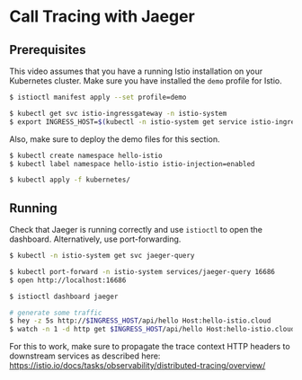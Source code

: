 # Call Tracing with Jaeger

## Prerequisites

This video assumes that you have a running Istio installation on your Kubernetes cluster. Make sure you have installed the `demo` profile for Istio.

```bash
$ istioctl manifest apply --set profile=demo

$ kubectl get svc istio-ingressgateway -n istio-system
$ export INGRESS_HOST=$(kubectl -n istio-system get service istio-ingressgateway -o jsonpath='{.status.loadBalancer.ingress[0].ip}')
```

Also, make sure to deploy the demo files for this section.

```bash
$ kubectl create namespace hello-istio
$ kubectl label namespace hello-istio istio-injection=enabled

$ kubectl apply -f kubernetes/
```

## Running

Check that Jaeger is running correctly and use `istioctl` to open the dashboard. Alternatively, use port-forwarding.

```bash
$ kubectl -n istio-system get svc jaeger-query

$ kubectl port-forward -n istio-system services/jaeger-query 16686
$ open http://localhost:16686

$ istioctl dashboard jaeger

# generate some traffic
$ hey -z 5s http://$INGRESS_HOST/api/hello Host:hello-istio.cloud
$ watch -n 1 -d http get $INGRESS_HOST/api/hello Host:hello-istio.cloud
```

For this to work, make sure to propagate the trace context HTTP headers to downstream services as described here: https://istio.io/docs/tasks/observability/distributed-tracing/overview/